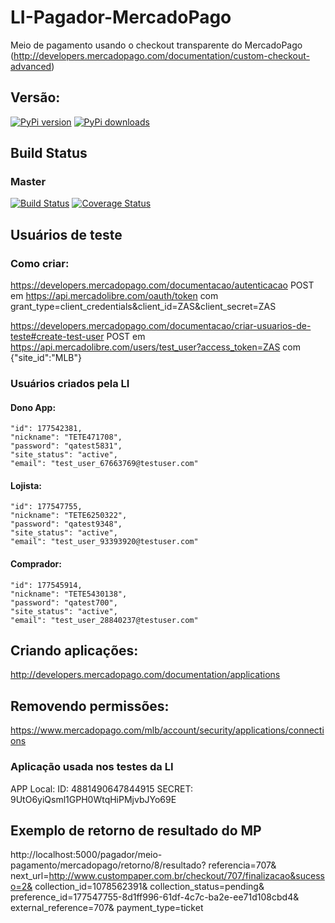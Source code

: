 # LI-Pagador-MercadoPago

Meio de pagamento usando o checkout transparente do MercadoPago (http://developers.mercadopago.com/documentation/custom-checkout-advanced)


## Versão:

[![PyPi version](https://pypip.in/version/li-pagador-mercadopago-transparente/badge.svg?text=versão)](https://pypi.python.org/pypi/li-pagador-mercadopago-transparente)
[![PyPi downloads](https://pypip.in/download/li-pagador-mercadopago-transparente/badge.svg)](https://pypi.python.org/pypi/li-pagador-mercadopago-transparente)


## Build Status

### Master

[![Build Status](https://travis-ci.org/lojaintegrada/LI-Pagador-MercadoPago-Transparente.svg?branch=master)](https://travis-ci.org/lojaintegrada/LI-Pagador-MercadoPago-Transparente)
[![Coverage Status](https://coveralls.io/repos/lojaintegrada/LI-Pagador-MercadoPago-Transparente/badge.svg?branch=master)](https://coveralls.io/r/lojaintegrada/LI-Pagador-MercadoPago-Transparente?branch=master)


## Usuários de teste

### Como criar:

https://developers.mercadopago.com/documentacao/autenticacao
POST em https://api.mercadolibre.com/oauth/token
com grant_type=client_credentials&client_id=ZAS&client_secret=ZAS

https://developers.mercadopago.com/documentacao/criar-usuarios-de-teste#create-test-user
POST em https://api.mercadolibre.com/users/test_user?access_token=ZAS
com {"site_id":"MLB"}


### Usuários criados pela LI

#### Dono App:

    "id": 177542381,
    "nickname": "TETE471708",
    "password": "qatest5831",
    "site_status": "active",
    "email": "test_user_67663769@testuser.com"

#### Lojista:
    "id": 177547755,
    "nickname": "TETE6250322",
    "password": "qatest9348",
    "site_status": "active",
    "email": "test_user_93393920@testuser.com"

#### Comprador:
    "id": 177545914,
    "nickname": "TETE5430138",
    "password": "qatest700",
    "site_status": "active",
    "email": "test_user_28840237@testuser.com"

## Criando aplicações:

http://developers.mercadopago.com/documentation/applications

## Removendo permissões:

https://www.mercadopago.com/mlb/account/security/applications/connections

### Aplicação usada nos testes da LI

APP Local:
ID: 4881490647844915
SECRET: 9UtO6yiQsml1GPH0WtqHiPMjvbJYo69E

## Exemplo de retorno de resultado do MP

http://localhost:5000/pagador/meio-pagamento/mercadopago/retorno/8/resultado?
    referencia=707&
    next_url=http://www.custompaper.com.br/checkout/707/finalizacao&sucesso=2&
    collection_id=1078562391&
    collection_status=pending&
    preference_id=177547755-8d1ff996-61df-4c7c-ba2e-ee71d108cbd4&
    external_reference=707&
    payment_type=ticket